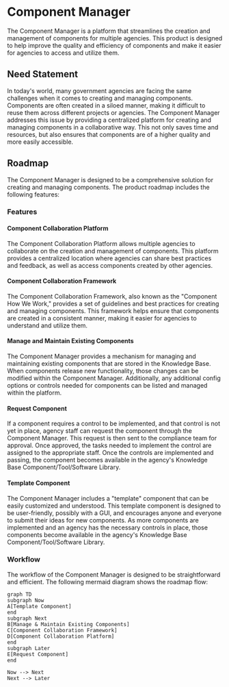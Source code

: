 # Component Manager

The Component Manager is a platform that streamlines the creation and management of components for multiple agencies. This product is designed to help improve the quality and efficiency of components and make it easier for agencies to access and utilize them.

## Need Statement

In today's world, many government agencies are facing the same challenges when it comes to creating and managing components. Components are often created in a siloed manner, making it difficult to reuse them across different projects or agencies. The Component Manager addresses this issue by providing a centralized platform for creating and managing components in a collaborative way. This not only saves time and resources, but also ensures that components are of a higher quality and more easily accessible.

## Roadmap

The Component Manager is designed to be a comprehensive solution for creating and managing components. The product roadmap includes the following features:

### Features

#### Component Collaboration Platform

The Component Collaboration Platform allows multiple agencies to collaborate on the creation and management of components. This platform provides a centralized location where agencies can share best practices and feedback, as well as access components created by other agencies.

#### Component Collaboration Framework

The Component Collaboration Framework, also known as the "Component How We Work," provides a set of guidelines and best practices for creating and managing components. This framework helps ensure that components are created in a consistent manner, making it easier for agencies to understand and utilize them.

#### Manage and Maintain Existing Components

The Component Manager provides a mechanism for managing and maintaining existing components that are stored in the Knowledge Base. When components release new functionality, those changes can be modified within the Component Manager. Additionally, any additional config options or controls needed for components can be listed and managed within the platform.

#### Request Component

If a component requires a control to be implemented, and that control is not yet in place, agency staff can request the component through the Component Manager. This request is then sent to the compliance team for approval. Once approved, the tasks needed to implement the control are assigned to the appropriate staff. Once the controls are implemented and passing, the component becomes available in the agency's Knowledge Base Component/Tool/Software Library.

#### Template Component

The Component Manager includes a "template" component that can be easily customized and understood. This template component is designed to be user-friendly, possibly with a GUI, and encourages anyone and everyone to submit their ideas for new components. As more components are implemented and an agency has the necessary controls in place, those components become available in the agency's Knowledge Base Component/Tool/Software Library.

### Workflow

The workflow of the Component Manager is designed to be straightforward and efficient. The following mermaid diagram shows the roadmap flow:

```mermaid
graph TD
subgraph Now
A[Template Component]
end
subgraph Next
B[Manage & Maintain Existing Components]
C[Component Collaboration Framework]
D[Component Collaboration Platform]
end
subgraph Later
E[Request Component]
end

Now --> Next
Next --> Later
```
